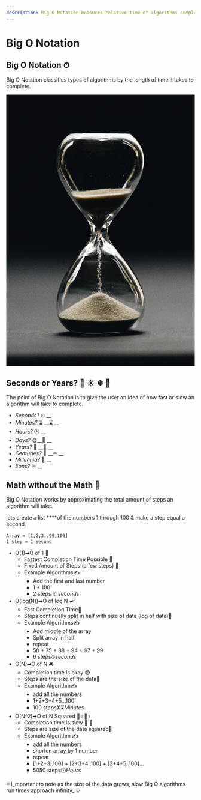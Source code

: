 ```yaml
---
description: Big O Notation measures relative time of algorithms completion
---
```


# Big O Notation

## Big O Notation ⏱ 

Big O Notation classifies types of algorithms by the length of time it takes to complete. 

![](../.gitbook/assets/nathan-dumlao-5hl5reicevy-unsplash.jpg)

## Seconds or Years? 🌸 ☀ ❄ 🍁

The point of Big O Notation is to give the user an idea of how fast or slow an algorithm will take to complete.

* _Seconds?_ ⏲ __
* _Minutes?_ ⏳ __⌛ __
* _Hours?_ 🕓 __
* _Days?_ 🌞\_\_🌚 __
* _Years?_ 🥳 __🎂 __
* _Centuries?_ 👶 __⚰ __
* _Millennia?_ 🗿 __
* _Eons?_ ♾ __

## Math without the Math 🤔 

Big O Notation works by approximating the total amount of steps an algorithm will take. 

lets create a list ****of the numbers 1 through 100 & make a step equal a second. 

```text
Array = [1,2,3..99,100]
1 step = 1 second
```

* O\(1\)➡O of 1 🚀 
  * Fastest Completion Time Possible 💯 
  * Fixed Amount of Steps \(a few steps\) 👣 
  * Example Algorithms✍
    * Add the first and last number
    * 1 + 100
    * 2 steps ⏲ _seconds_ 
* O\(log\(N\)\)➡O of log N 🛩 
  * Fast Completion Time💯 
  * Steps continually split in half with size of data \(log of data\)👣
  * Example Algorithms✍
    * Add middle of the array 
    * Split array in half
    * repeat 
    * 50 + 75 + 88 + 94 + 97 + 99 
    * 6 steps⏲_seconds_ 
* O\(N\)➡O of N 🚘 
  * Completion time is okay 😅 
  * Steps are the size of the data👣
  * Example Algorithm✍
    * add all the numbers
    * 1+2+3+4+5...100
    * 100 steps⏳⌛_Minutes_  
* O\(N^2\)➡O of N Squared 🤸♀🏃♀ 
  * Completion time is slow 🤢 🤮 
  * Steps are size of the data squared👣
  * Example Algorithm ✍ 
    * add all the numbers
    * shorten array by 1 number
    * repeat
    * \[1+2+3..100\] + \[2+3+4..100\] + \[3+4+5..100\]...
    * 5050 steps🕓_Hours_

♾I_mportant to note as the size of the data grows, slow Big O algorithms run times approach infinity_ ♾ 

